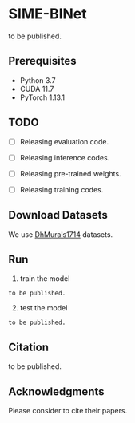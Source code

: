 # SIME-BINet

to be published.

## Prerequisites

- Python 3.7
- CUDA 11.7  
- PyTorch 1.13.1

## TODO

- [ ] Releasing evaluation code.
- [ ] Releasing inference codes.
- [ ] Releasing pre-trained weights.
- [ ] Releasing training codes.


## Download Datasets

We use [DhMurals1714](https://github.com/qinnzou/mural-image-inpainting) datasets.

## Run
1. train the model
```
to be published.
```
2. test the model
```
to be published.
```


## Citation

to be published. 

## Acknowledgments


Please consider to cite their papers.
```

```
